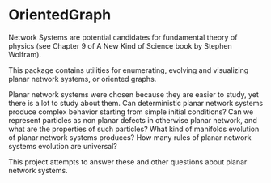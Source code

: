 OrientedGraph
=============

Network Systems are potential candidates for fundamental theory of physics (see Chapter 9 of A New Kind of Science book by Stephen Wolfram).

This package contains utilities for enumerating, evolving and visualizing planar network systems, or oriented graphs.

Planar network systems were chosen because they are easier to study, yet there is a lot to study about them. Can deterministic planar network systems produce complex behavior starting from simple initial conditions? Can we represent particles as non planar defects in otherwise planar network, and what are the properties of such particles? What kind of manifolds evolution of planar network systems produces? How many rules of planar network systems evolution are universal?

This project attempts to answer these and other questions about planar network systems.
